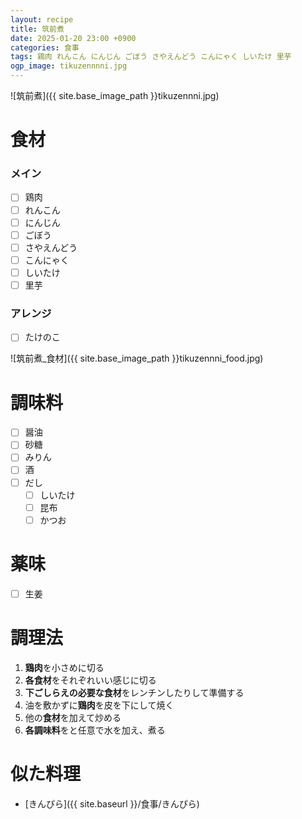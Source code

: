 ```yaml
---
layout: recipe
title: 筑前煮
date: 2025-01-20 23:00 +0900
categories: 食事
tags: 鶏肉 れんこん にんじん ごぼう さやえんどう こんにゃく しいたけ 里芋
ogp_image: tikuzennnni.jpg
---
```

![筑前煮]({{ site.base_image_path }}tikuzennni.jpg)

# 食材
### メイン
- [ ] 鶏肉
- [ ] れんこん
- [ ] にんじん
- [ ] ごぼう
- [ ] さやえんどう
- [ ] こんにゃく
- [ ] しいたけ
- [ ] 里芋

### アレンジ
- [ ] たけのこ

![筑前煮_食材]({{ site.base_image_path }}tikuzennni_food.jpg)

# 調味料
- [ ] 醤油
- [ ] 砂糖
- [ ] みりん
- [ ] 酒
- [ ] だし
  - [ ] しいたけ
  - [ ] 昆布
  - [ ] かつお

# 薬味
- [ ] 生姜

# 調理法
1. **鶏肉**を小さめに切る
2. **各食材**をそれぞれいい感じに切る
3. **下ごしらえの必要な食材**をレンチンしたりして準備する
4. 油を敷かずに**鶏肉**を皮を下にして焼く
5. 他の**食材**を加えて炒める
6. **各調味料**をと任意で水を加え、煮る

# 似た料理
- [きんぴら]({{ site.baseurl }}/食事/きんぴら)
